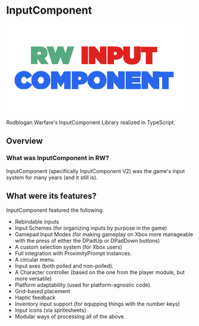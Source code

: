 # InputComponent

![RW InputComponent logo](assets/RWIC.png)

Rodblogan Warfare's InputComponent Library realized in TypeScript.

## Overview

### What was InputComponent in RW?
InputComponent (specifically InputComponent V2) was the game's input system for many years (and it still is).

## What were its features?
InputComponent featured the following:

- Rebindable inputs
- Input Schemes (for organizing inputs by purpose in the game)
- Gamepad Input Modes (for making gameplay on Xbox more manageable with the press of either the DPadUp or DPadDown buttons)
- A custom selection system (for Xbox users)
- Full integration with ProximityPrompt instances.
- A circular menu.
- Input axes (both polled and non-polled).
- A Character controller (based on the one from the player module, but more versatile)
- Platform adaptability (used for platform-agnostic code).
- Grid-based placement
- Haptic feedback
- Inventory input support (for equpping things with the number keys)
- Input icons (via spritesheets)
- Modular ways of processing all of the above.
